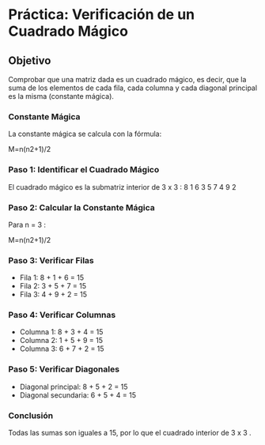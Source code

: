 # Práctica: Verificación de un Cuadrado Mágico

## Objetivo
Comprobar que una matriz dada es un cuadrado mágico, es decir, que la suma de los elementos de cada fila, cada columna y cada diagonal principal es la misma (constante mágica).


### Constante Mágica
La constante mágica se calcula con la fórmula:

M=n(n2+1)​/2


### Paso 1: Identificar el Cuadrado Mágico
El cuadrado mágico es la submatriz interior de  3 x 3 :
8 1 6
3 5 7
4 9 2


### Paso 2: Calcular la Constante Mágica
Para  n = 3 :

M=n(n2+1)​/2



### Paso 3: Verificar Filas
- Fila 1:  8 + 1 + 6 = 15 
- Fila 2:  3 + 5 + 7 = 15 
- Fila 3:  4 + 9 + 2 = 15 

### Paso 4: Verificar Columnas
- Columna 1:  8 + 3 + 4 = 15 
- Columna 2:  1 + 5 + 9 = 15 
- Columna 3:  6 + 7 + 2 = 15 

### Paso 5: Verificar Diagonales
- Diagonal principal:  8 + 5 + 2 = 15 
- Diagonal secundaria:  6 + 5 + 4 = 15 

### Conclusión
Todas las sumas son iguales a 15, por lo que el cuadrado interior de 3 x 3 .



